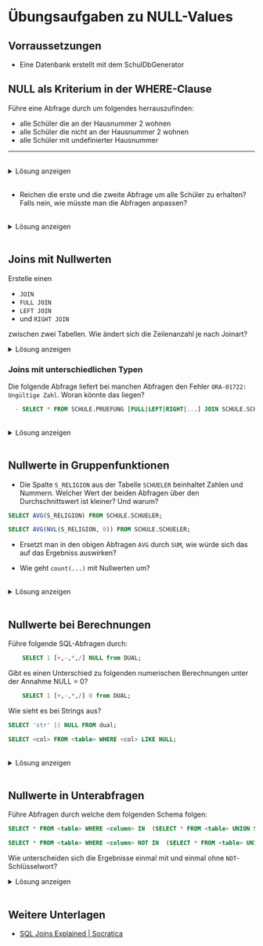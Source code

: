 # Übungsaufgaben zu NULL-Values

## Vorraussetzungen

- Eine Datenbank erstellt mit dem SchulDbGenerator

## NULL als Kriterium in der WHERE-Clause

Führe eine Abfrage durch um folgendes herrauszufinden:
 - alle Schüler die an der Hausnummer 2 wohnen
 - alle Schüler die nicht an der Hausnummer 2 wohnen
 - alle Schüler mit undefinierter Hausnummer
<hr>

<br>
<details>
  <summary>Lösung anzeigen</summary>
  
  ```sql

  - SELECT count(*) FROM SCHULE.SCHUELER WHERE S_HAUSNUMMER = '2'; -- 16
  - SELECT count(*) FROM SCHULE.SCHUELER WHERE S_HAUSNUMMER <> '2' ; -- 2029
  - SELECT count(*) FROM SCHULE.SCHUELER WHERE S_HAUSNUMMER IS NULL; -- 547
  
  ```
</details>
<br>

- Reichen die erste und die zweite Abfrage um alle Schüler zu erhalten? Falls nein, wie müsste man die Abfragen anpassen?
<br>
<details>
  <summary>Lösung anzeigen</summary>
  Nein reicht nicht!

  ```sql
  - SELECT count(*) FROM SCHULE.SCHUELER WHERE S_HAUSNUMMER = '2'; -- 16
  - SELECT count(*) FROM SCHULE.SCHUELER WHERE S_HAUSNUMMER <> '2' OR S_HAUSNUMMER IS NULL ; -- 2576
  ```
</details>
<br>

## Joins mit Nullwerten

Erstelle einen 
 - `JOIN`
 - `FULL JOIN`
 - `LEFT JOIN` 
 - und `RIGHT JOIN` 
 
 zwischen zwei Tabellen. Wie ändert sich die Zeilenanzahl je nach Joinart?

 <details>
  <summary>Lösung anzeigen</summary>

  ```sql
  - SELECT  ABT_NAME, ABT_LEITER, L.L_NAME,L.L_VORNAME FROM SCHULE.ABTEILUNG JOIN LEHRER L on L.L_NR = ABTEILUNG.ABT_LEITER; -- 15
  - SELECT  ABT_NAME, ABT_LEITER, L.L_NAME,L.L_VORNAME FROM SCHULE.ABTEILUNG RIGHT JOIN LEHRER L on L.L_NR = ABTEILUNG.ABT_LEITER; -- 291
  - SELECT  ABT_NAME, ABT_LEITER, L.L_NAME,L.L_VORNAME FROM SCHULE.ABTEILUNG LEFT JOIN LEHRER L on L.L_NR = ABTEILUNG.ABT_LEITER; -- 15
   - SELECT  ABT_NAME, ABT_LEITER, L.L_NAME,L.L_VORNAME FROM SCHULE.ABTEILUNG FULL JOIN LEHRER L on L.L_NR = ABTEILUNG.ABT_LEITER; -- 291

  ```
</details>

 ### Joins mit unterschiedlichen Typen 

Die folgende Abfrage liefert bei manchen Abfragen den Fehler `ORA-01722: Ungültige Zahl`. Woran könnte das liegen?

```sql
  - SELECT * FROM SCHULE.PRUEFUNG [FULL|LEFT|RIGHT|...] JOIN SCHULE.SCHUELER ON SCHULE.PRUEFUNG.P_NOTE = SCHULE.SCHUELER.S_HAUSNUMMER;

```

<br>
 <details>
    <summary>Lösung anzeigen</summary>

    Da es sich um verschiedene Datentypen handelt welche nicht 1:1 abgebildet werden können. Jede Zahl kann als String abgebildet werden, aber nicht jeder String als Zahl. 1 -> '1'; '1' -> 1 'Auto' -> ???. Man muss also beide Typen auf den gemeinsamen Nenner Strings zusammenführen. Dies ist mit der `TO_CHAR`-Methode möglich.

     ```sql
      SELECT * FROM SCHULE.PRUEFUNG LEFT JOIN SCHULE.SCHUELER ON TO_CHAR(SCHULE.PRUEFUNG.P_NOTE) = TO_CHAR(SCHULE.SCHUELER.S_HAUSNUMMER);

     ```

 </details>
 <br>

## Nullwerte in Gruppenfunktionen

 - Die Spalte `S_RELIGION` aus der Tabelle `SCHUELER` beinhaltet Zahlen und Nummern. Welcher Wert der beiden Abfragen über den Durchschnittswert ist kleiner? Und warum?

```sql
SELECT AVG(S_RELIGION) FROM SCHULE.SCHUELER;
```

```sql
SELECT AVG(NVL(S_RELIGION, 0)) FROM SCHULE.SCHUELER;
```

 - Ersetzt man in den obigen Abfragen `AVG` durch `SUM`, wie würde sich das auf das Ergebniss auswirken?

 - Wie geht `count(...)` mit Nullwerten um?

<br>
 <details>
    <summary>Lösung anzeigen</summary>

    - Die Abfrage mit `NVL` ist kleiner. `AVG` ignoriert standardmäßig Nullwerte. Durch `NVL` kommt allerdings öfter der Wert `0` dazu was das Endergebniss verringert.

    - Die Ergebnisse würden gleich bleiben. Den Wert ignorieren oder +0 kommt aufs gleiche raus.

    - `count(...)` zählt - so wie `AVG` - die Nullwerte nicht mit

 </details>
 <br>

 ## Nullwerte bei Berechnungen
 Führe folgende SQL-Abfragen durch:
```sql
    SELECT 1 [+,-,*,/] NULL from DUAL;
```

Gibt es einen Unterschied zu folgenden numerischen Berechnungen unter der Annahme NULL = 0?
```sql
    SELECT 1 [+,-,*,/] 0 from DUAL;
```



Wie sieht es bei Strings aus?
``````sql
SELECT 'str' || NULL FROM dual;
``````

```sql
SELECT <col> FROM <table> WHERE <col> LIKE NULL;
```
<br>
 <details>
    <summary>Lösung anzeigen</summary>
    - `1 [+,-,*,/] NULL` ergibt immer `NULL`
    - `1 [+,-,*,/] 0` ergibt überall `0` ausser bei der Division. Dort kommt eine Fehlermeldung.
    <hr>
    - `'str' || NULL` ergibt `'str'`. Dies ist jedoch kein ANSI-Konformes verhalten. Laut ANSI sollte `NULL` das Ergebnis sein.

 </details>
<br>


## Nullwerte in Unterabfragen

Führe Abfragen durch welche dem folgenden Schema folgen:
```sql
SELECT * FROM <table> WHERE <column> IN  (SELECT * FROM <table> UNION SELECT NULL FROM DUAL)
```

```sql
SELECT * FROM <table> WHERE <column> NOT IN  (SELECT * FROM <table> UNION SELECT NULL FROM DUAL)
```

Wie unterscheiden sich die Ergebnisse einmal mit und einmal ohne `NOT`-Schlüsselwort?
<br>
 <details>
  <summary>Lösung anzeigen</summary>
  
  ```sql

  - SELECT * FROM SYSTEM.PATIENT WHERE DISEASES IN (SELECT 1 FROM DUAL UNION SELECT NULL FROM DUAL); -- 1 Ergebnis
  - SELECT * FROM SYSTEM.PATIENT WHERE DISEASES NOT IN (SELECT 1 FROM DUAL UNION SELECT NULL FROM DUAL); -- 0 Ergebnisse
  
  ```

  Daraus lässt sich schliessen: `NULL` in Unterabfragen wird übersprungen, ignoriert.
</details>
<br>

## Weitere Unterlagen

 - [SQL Joins Explained | Socratica](https://www.youtube.com/watch?v=9yeOJ0ZMUYw)